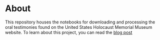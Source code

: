 # About

This repository houses the notebooks for downloading and processing the oral testimonies found on the United States Holocaust Memorial Museum website. To learn about this project, you can read the [blog post](blog.md)